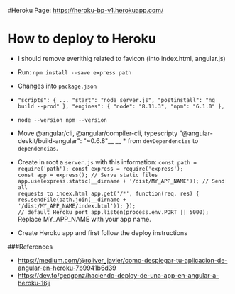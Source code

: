 #Heroku Page:
https://heroku-bp-v1.herokuapp.com/
# How to deploy to Heroku 
- I should remove everithig related to favicon (into index.html, angular.js)

- Run: `npm install --save express path`
- Changes into `package.json`
- `"scripts": {
    ...
    "start": "node server.js",
    "postinstall": "ng build --prod"
  },
  "engines": {
    "node": "8.11.3",
    "npm": "6.1.0"
  },`

- `node --version
npm --version`
- Move @angular/cli, @angular/compiler-cli, typescripty "@angular-devkit/build-angular": "~0.6.8"__ __ * from `devDependencies` to `dependencias`.
- Create in root a `server.js` with this information:
<code>const path = require('path');
const express = require('express');
const app = express();
// Serve static files
app.use(express.static(__dirname + '/dist/MY_APP_NAME'));
// Send all requests to index.html
app.get('/*', function(req, res) {
  res.sendFile(path.join(__dirname + '/dist/MY_APP_NAME/index.html'));
});
// default Heroku port
app.listen(process.env.PORT || 5000);</code>
Replace MY_APP_NAME with your app name.
- Create Heroku app and first follow the deploy instructions
  
###References
- https://medium.com/@roliver_javier/como-desplegar-tu-aplicacion-de-angular-en-heroku-7b9941b6d39
- https://dev.to/gedgonz/haciendo-deploy-de-una-app-en-angular-a-heroku-16ji